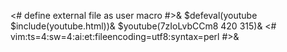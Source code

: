 <# define external file as user macro #>&
$defeval(youtube $include(youtube.html))&
$youtube(7zIoLvbCCm8 420 315)&
<#
vim:ts=4:sw=4:ai:et:fileencoding=utf8:syntax=perl
#>&
